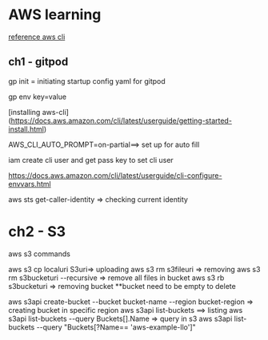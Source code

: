 # AWS learning
[reference aws cli](https://awscli.amazonaws.com/v2/documentation/api/latest/index.html)

## ch1 - gitpod

gp init = initiating startup config yaml for gitpod

gp env key=value

[installing aws-cli] (https://docs.aws.amazon.com/cli/latest/userguide/getting-started-install.html)

AWS_CLI_AUTO_PROMPT=on-partial==> set up for auto fill

iam create cli user and get pass key to set cli user

https://docs.aws.amazon.com/cli/latest/userguide/cli-configure-envvars.html

aws sts get-caller-identity => checking current identity

# ch2  - S3

aws s3 commands

aws s3 cp localuri S3uri=> uploading
aws s3 rm s3fileuri => removing
aws s3 rm s3bucketuri --recursive => remove all files in bucket
aws s3 rb s3bucketuri => removing bucket **bucket need to be empty to delete

aws s3api create-bucket --bucket bucket-name --region bucket-region => creating bucket in specific region
aws s3api list-buckets ==> listing
aws s3api list-buckets --query Buckets[].Name => query in s3
aws s3api list-buckets --query "Buckets[?Name== 'aws-example-llo']"